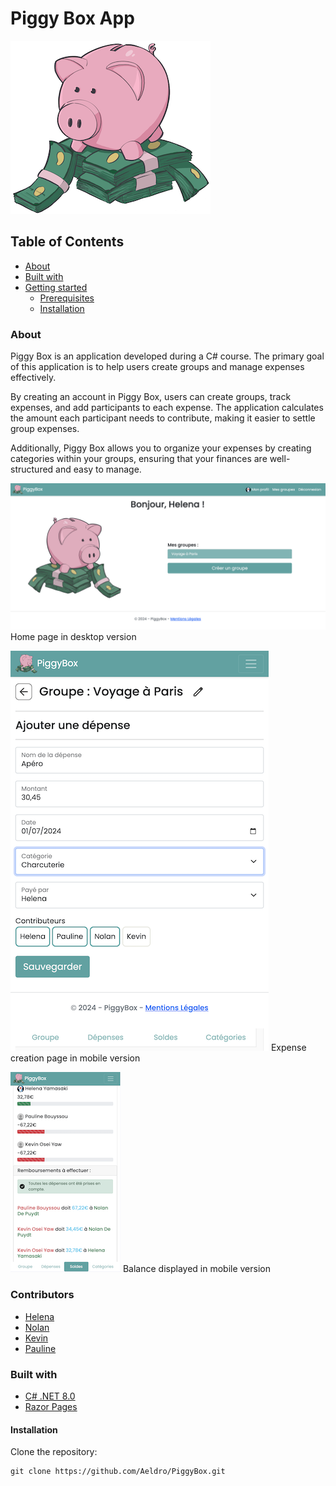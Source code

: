 # Piggy Box App

![PiggyBox_Logo](readme_img/PiggyBox_logo.png)

## Table of Contents

- [About](#about)
- [Built with](#built-with)
- [Getting started](#getting-started)
    - [Prerequisites](#prerequisites)
    - [Installation](#installation)

### About

Piggy Box is an application developed during a C# course. The primary goal of this application is to help users create groups and manage expenses effectively.

By creating an account in Piggy Box, users can create groups, track expenses, and add participants to each expense. The application calculates the amount each participant needs to contribute, making it easier to settle group expenses.

Additionally, Piggy Box allows you to organize your expenses by creating categories within your groups, ensuring that your finances are well-structured and easy to manage.


![PiggyBox Home](readme_img/HomeDesktop.png)
Home page in desktop version



![PiggyBox Expense Creation Mobile](readme_img/ExpenseCreationMobile.png)
Expense creation page in mobile version



![PiggyBox Balance Mobile](readme_img/Balance_mobile.png)
Balance displayed in mobile version



### Contributors

- [Helena](https://github.com/lena-my)
- [Nolan](https://github.com/Aeldro)
- [Kevin](https://github.com/K-Dawg92)
- [Pauline](https://github.com/popobg)


### Built with

- [C# .NET 8.0](https://learn.microsoft.com/en-us/dotnet/csharp/)
- [Razor Pages](https://learn.microsoft.com/en-us/aspnet/core/razor-pages/?view=aspnetcore-8.0&tabs=visual-studio)

#### Installation

Clone the repository:

```shell script
git clone https://github.com/Aeldro/PiggyBox.git
```


